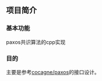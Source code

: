 ## 项目简介

### 基本功能
paxos共识算法的cpp实现

### 目的
主要是参考[cocagne/paxos](https://github.com/cocagne/paxos)的接口设计。

